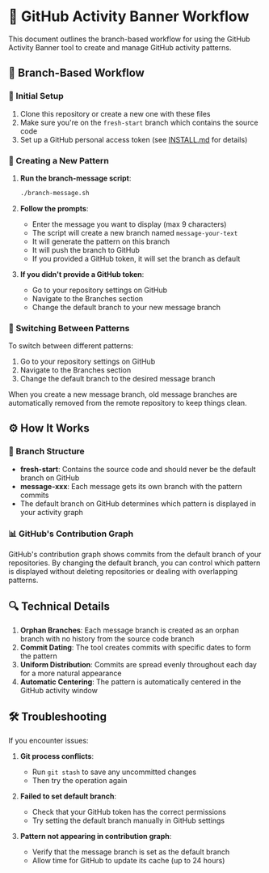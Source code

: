# 🔄 GitHub Activity Banner Workflow

This document outlines the branch-based workflow for using the GitHub Activity Banner tool to create and manage GitHub activity patterns.

## 🌿 Branch-Based Workflow

### 🚀 Initial Setup

1. Clone this repository or create a new one with these files
2. Make sure you're on the `fresh-start` branch which contains the source code
3. Set up a GitHub personal access token (see [INSTALL.md](INSTALL.md) for details)

### 🎨 Creating a New Pattern

1. **Run the branch-message script**:
   ```bash
   ./branch-message.sh
   ```

2. **Follow the prompts**:
   - Enter the message you want to display (max 9 characters)
   - The script will create a new branch named `message-your-text`
   - It will generate the pattern on this branch
   - It will push the branch to GitHub
   - If you provided a GitHub token, it will set the branch as default

3. **If you didn't provide a GitHub token**:
   - Go to your repository settings on GitHub
   - Navigate to the Branches section
   - Change the default branch to your new message branch

### 🔄 Switching Between Patterns

To switch between different patterns:

1. Go to your repository settings on GitHub
2. Navigate to the Branches section
3. Change the default branch to the desired message branch

When you create a new message branch, old message branches are automatically removed from the remote repository to keep things clean.

## ⚙️ How It Works

### 🌿 Branch Structure

- **fresh-start**: Contains the source code and should never be the default branch on GitHub
- **message-xxx**: Each message gets its own branch with the pattern commits
- The default branch on GitHub determines which pattern is displayed in your activity graph

### 📊 GitHub's Contribution Graph

GitHub's contribution graph shows commits from the default branch of your repositories. By changing the default branch, you can control which pattern is displayed without deleting repositories or dealing with overlapping patterns.

## 🔍 Technical Details

1. **Orphan Branches**: Each message branch is created as an orphan branch with no history from the source code branch
2. **Commit Dating**: The tool creates commits with specific dates to form the pattern
3. **Uniform Distribution**: Commits are spread evenly throughout each day for a more natural appearance
4. **Automatic Centering**: The pattern is automatically centered in the GitHub activity window

## 🛠️ Troubleshooting

If you encounter issues:

1. **Git process conflicts**:
   - Run `git stash` to save any uncommitted changes
   - Then try the operation again

2. **Failed to set default branch**:
   - Check that your GitHub token has the correct permissions
   - Try setting the default branch manually in GitHub settings

3. **Pattern not appearing in contribution graph**:
   - Verify that the message branch is set as the default branch
   - Allow time for GitHub to update its cache (up to 24 hours)

